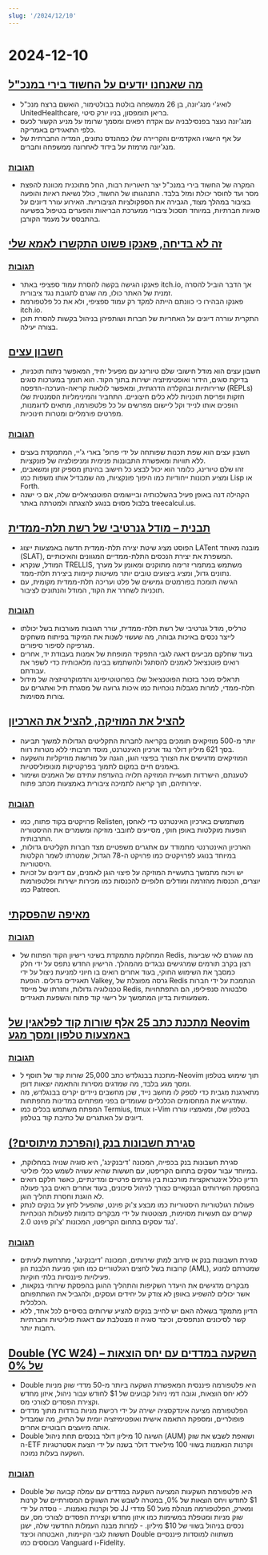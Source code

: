 ```yaml
---
slug: '/2024/12/10'
---
```


# 2024-12-10

## [מה שאנחנו יודעים על החשוד בירי במנכ"ל](https://www.bbc.com/news/articles/cp9nxee2r0do)

- לואיג'י מנג'יונה, בן 26 ממשפחה בולטת בבולטימור, הואשם ברצח מנכ"ל UnitedHealthcare, בריאן תומפסון, בניו יורק סיטי.
- מנג'יונה נעצר בפנסילבניה עם אקדח רפאים ומסמך שרומז על מניע הקשור לכעס כלפי התאגידים באמריקה.
- על אף הישגיו האקדמיים והקריירה שלו כמהנדס נתונים, המדיה החברתית של מנג'יונה מרמזת על בידוד לאחרונה ממשפחה וחברים.

### [תגובות](https://news.ycombinator.com/item?id=42370622)

- המקרה של החשוד בירי במנכ"ל יצר תיאוריות רבות, החל מתוכנית מכוונת להפצת מסר ועד לחוסר יכולת ומזל בלבד. התנהגותו של החשוד, כולל נשיאת ראיות והופעה בציבור במהלך מצוד, הגבירה את הספקולציות הציבוריות. האירוע עורר דיונים על סוגיות חברתיות, במיוחד תסכול ציבורי ממערכת הבריאות והפערים בטיפול בפשיעה בהתבסס על מעמד הקורבן.

## [זה לא בדיחה, פאנקו פשוט התקשרו לאמא שלי](https://twitter.com/itchio/status/1866239798924763227)

### [תגובות](https://news.ycombinator.com/item?id=42371481)

- פאנקו הגישה בקשה להסרת עמוד ספציפי באתר itch.io, אך הדבר הוביל להסרה זמנית של האתר כולו, מה שגרם לתגובת נגד ציבורית.
- פאנקו הבהירו כי כוונתם הייתה למקד רק עמוד ספציפי, ולא את כל פלטפורמת itch.io.
- התקרית עוררה דיונים על האחריות של חברות ושותפיהן בניהול בקשות להסרת תוכן בצורה יעילה.

## [חשבון עצים](https://treecalcul.us/)

- חשבון עצים הוא מודל חישובי שלם טיורינג עם מפעיל יחיד, המאפשר ניתוח תוכניות, בדיקת סוגים, הידור ואופטימיזציה ישירות בתוך הקוד. הוא תומך במערכות סוגים שרירותיות ובהקלדה הדרגתית, ומאפשר לולאות קריאה-הערכה-הדפסה (REPLs) חזקות ופריסת תוכניות ללא כלים חיצוניים. התחביר והמינימליות הסמנטית שלו הופכים אותו לנייד וקל ליישום מפרשים על כל פלטפורמה, מתאים לדוגמנות, מפרטים פורמליים ומטרות חינוכיות.

### [תגובות](https://news.ycombinator.com/item?id=42373437)

- חשבון עצים הוא שפת תכנות שפותחה על ידי פרופ' בארי ג'יי, המתמקדת בעצים ללא תוויות ומאפשרת התבוננות פנימית ומניפולציה של פונקציות.
- זהו שלם טיורינג, כלומר הוא יכול לבצע כל חישוב בהינתן מספיק זמן ומשאבים, ומציע תכונות ייחודיות כמו היפוך פונקציות, מה שמבדיל אותו משפות כמו Lisp או Forth.
- הקהילה דנה באופן פעיל בהשלכותיה וביישומים הפוטנציאליים שלה, אם כי ישנה בלבול מסוים בנוגע להצגתה ולמטרתה באתר treecalcul.us.

## [תבנית – מודל גנרטיבי של רשת תלת-ממדית](https://trellis3d.github.io/)

- הפוסט מציג שיטת יצירה תלת-ממדית חדשה באמצעות ייצוג LATent מובנה מאוחד (SLAT), המשפרת את יצירת הנכסים התלת-ממדיים המגוונים והאיכותיים.
- המודל, שנקרא TRELLIS, משתמש במתמרי זרימה מתוקנים ומאומן על מערך נתונים גדול, ומציג ביצועים טובים יותר משיטות קיימות ביצירת תלת-ממד.
- הגישה תומכת בפורמטים גמישים של פלט ועריכה תלת-ממדית מקומית, עם תוכניות לשחרר את הקוד, המודל והנתונים לציבור.

### [תגובות](https://news.ycombinator.com/item?id=42369476)

- טרליס, מודל גנרטיבי של רשת תלת-ממדית, עורר תגובות מעורבות בשל יכולתו לייצר נכסים באיכות גבוהה, מה שעשוי לשנות את המיקוד בפיתוח משחקים מגרפיקה לסיפור סיפורים.
- בעוד שחלקם מביעים דאגה לגבי התפקיד המופחת של אמנות בעבודת יד, אחרים רואים פוטנציאל לאמנים להסתגל ולהשתמש בבינה מלאכותית כדי לשפר את עבודתם.
- תראליס מוכר בזכות הפוטנציאל שלו בפרוטוטייפינג והדמוקרטיזציה של מידול תלת-ממדי, למרות מגבלות נוכחיות כמו איכות גרועה של מסגרת תיל ואתגרים עם צורות מסוימות.

## [להציל את המוזיקה, להציל את הארכיון](https://www.savethearchive.com/)

- יותר מ-500 מוזיקאים תומכים בקריאה לחברות התקליטים הגדולות למשוך תביעה בסך 621 מיליון דולר נגד ארכיון האינטרנט, מוסד תרבותי ללא מטרות רווח.
- המוזיקאים מדגישים את הצורך בפיצוי הוגן, הגנה על מורשות מוזיקליות והשקעה באמנים חיים במקום לתמוך בפרקטיקות מונופוליסטיות.
- לטענתם, הישרדות תעשיית המוזיקה תלויה בהעדפת עתידם של האמנים ושימור יצירותיהם, תוך קריאה לתמיכה ציבורית באמצעות מכתב פתוח.

### [תגובות](https://news.ycombinator.com/item?id=42373098)

- פרויקטים בקוד פתוח, כמו Relisten, משתמשים בארכיון האינטרנט כדי לאחסן הופעות מוקלטות באופן חוקי, מסייעים לחובבי מוזיקה ומשמרים את ההיסטוריה התרבותית.
- הארכיון האינטרנטי מתמודד עם אתגרים משפטיים מצד חברות תקליטים גדולות, במיוחד בנוגע לפרויקטים כמו פרויקט ה-78 הגדול, שמטרתו לשמר הקלטות היסטוריות.
- יש ויכוח מתמשך בתעשיית המוזיקה על פיצוי הוגן לאמנים, עם דיונים על זכויות יוצרים, הכנסות מהזרמה ומודלים חלופיים להכנסות כמו מכירות ישירות ופלטפורמות כמו Patreon.

## [מאיפה שהפסקתי](https://antirez.com/news/144)

### [תגובות](https://news.ycombinator.com/item?id=42378488)

- המחלוקת מתמקדת בשינוי רישיון הקוד הפתוח של Redis, מה שגורם לאי שביעות רצון בקרב תורמים שמרגישים נבגדים מהמהלך. הרישיון החדש נתפס על ידי חלק כמסבך את השימוש החוקי, בעוד אחרים רואים בו חיוני למניעת ניצול על ידי תאגידים גדולים. הופעת Valkey, גרסה מפוצלת של Redis הנתמכת על ידי חברות טכנולוגיה גדולות, וחזרתו של מייסד Redis, סלבטורה סנפיליפו, הם התפתחויות משמעותיות בדיון המתמשך על רישוי קוד פתוח והשפעת תאגידים.

## [מתכנת כתב 25 אלף שורות קוד לפלאגין של Neovim באמצעות טלפון ומסך מגע](https://old.reddit.com/r/neovim/comments/1h7vhmg/bro_been_developing_his_2k_star_plugin_on_a/)

### [תגובות](https://news.ycombinator.com/item?id=42374823)

- מתכנת בבנגלדש כתב 25,000 שורות קוד של תוסף ל-Neovim תוך שימוש בטלפון ומסך מגע בלבד, מה שמדגים מסירות והתאמה יוצאות דופן.
- מתארגנת מגבית כדי לספק לו מחשב נייד, שכן מחשבים ניידים יקרים בבנגלדש, מה שמדגיש את המחסומים הכלכליים שעומדים בפני מפתחים במדינות מתפתחות.
- המפתח משתמש בכלים כמו Termius, tmux ו-Vim בטלפון שלו, ומאמציו עוררו דיונים על האתגרים של כתיבת קוד בטלפון.

## [סגירת חשבונות בנק (והפרכת מיתוסים?)](https://www.bitsaboutmoney.com/archive/debanking-and-debunking/)

- סגירת חשבונות בנק בכפייה, המכונה 'דיבנקינג', היא סוגיה שנויה במחלוקת, במיוחד עבור עסקים בתחום הקריפטו, עם חששות שהיא עשויה לשמש ככלי פוליטי.
- הדיון כולל אינטראקציות מורכבות בין גורמים פרטיים ומדינתיים, כאשר חלקם רואים בהפסקת השירותים הבנקאיים כצורך לניהול סיכונים, בעוד אחרים רואים בכך פעולה לא הוגנת וחסרת תהליך הוגן.
- פעולות רגולטוריות היסטוריות כמו מבצע צ'וק פוינט, שהפעיל לחץ על בנקים לנתק קשרים עם תעשיות מסוימות, מצוטטות על ידי מבקרים כדומות לפעולות הנוכחיות נגד עסקים בתחום הקריפטו, המכונות 'צ'וק פוינט 2.0'.

### [תגובות](https://news.ycombinator.com/item?id=42371476)

- סגירת חשבונות בנק או סירוב למתן שירותים, המכונה 'דיבנקינג', מתרחשת לעיתים קרובות בשל לחצים רגולטוריים כמו חוקי מניעת הלבנת הון (AML), שמטרתם למנוע פעילויות פיננסיות בלתי חוקיות.
- מבקרים מדגישים את היעדר השקיפות והתהליך ההוגן בהפסקת שירותי בנקאות, אשר יכולים להשפיע באופן לא צודק על יחידים ועסקים, ולהגביל את השתתפותם הכלכלית.
- הדיון מתמקד בשאלה האם יש לחייב בנקים להציע שירותים בסיסיים לכל אחד, ללא קשר לסיכונים הנתפסים, וכיצד סוגיה זו מצטלבת עם דאגות פוליטיות וחברתיות רחבות יותר.

## [Double (YC W24) – השקעה במדדים עם יחס הוצאות של 0%](https://news.ycombinator.com/item?id=42377018)

- Double היא פלטפורמה פיננסית המאפשרת השקעה ביותר מ-50 מדדי שוק מניות ללא יחס הוצאות, וגובה דמי ניהול קבועים של $1 לחודש עבור ניהול, איזון מחדש וקצירת הפסדים לצורכי מס.
- הפלטפורמה מציעה אינדקסציה ישירה על ידי רכישת מניות בודדות מתוך מדדים פופולריים, ומספקת התאמה אישית ואופטימיזציה יומית של התיק, מה שמבדיל אותה מיועצים רובוטיים אחרים.
- Double השיגה 10 מיליון דולר בנכסים תחת ניהול (AUM) ושואפת לשבש את שוק ה-ETF וקרנות הנאמנות בשווי 100 מיליארד דולר בשנה על ידי הצעת אסטרטגיות השקעה בעלות נמוכה.

### [תגובות](https://news.ycombinator.com/item?id=42377018)

- Double היא פלטפורמת השקעות המציעה השקעה במדדים עם עמלה קבועה של $1 לחודש ויחס הוצאות של 0%, במטרה לשבש את השווקים המסורתיים של קרנות סל וקרנות נאמנות. - נוסדה על ידי JJ ומארק, הפלטפורמה מנהלת מעל 50 מדדי שוק מניות ומטפלת במשימות כמו איזון מחדש וקצירת הפסדים לצורכי מס, עם נכסים בניהול בשווי של $10 מיליון. - למרות מבנה העמלות החדשני שלה, ישנן חששות לגבי הקיימות, האבטחה וכיצד Double משתווה למוסדות פיננסיים מבוססים כמו Vanguard ו-Fidelity.

<head>
  <meta property="og:title" content="מה שאנחנו יודעים על החשוד בירי במנכ'ל" />
  <meta property="og:type" content="website" />
  <meta property="og:image" content="https://og.cho.sh/api/og/?title=%D7%9E%D7%94%20%D7%A9%D7%90%D7%A0%D7%97%D7%A0%D7%95%20%D7%99%D7%95%D7%93%D7%A2%D7%99%D7%9D%20%D7%A2%D7%9C%20%D7%94%D7%97%D7%A9%D7%95%D7%93%20%D7%91%D7%99%D7%A8%D7%99%20%D7%91%D7%9E%D7%A0%D7%9B%22%D7%9C&subheading=%D7%99%D7%95%D7%9D%20%D7%A9%D7%9C%D7%99%D7%A9%D7%99%2C%2010%20%D7%91%D7%93%D7%A6%D7%9E%D7%91%D7%A8%202024%3A%20%D7%A1%D7%99%D7%9B%D7%95%D7%9D%20%D7%97%D7%93%D7%A9%D7%95%D7%AA%20Hacker" />
</head>

